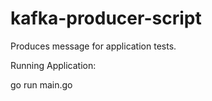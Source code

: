 # kafka-producer-script
Produces message for application tests.


Running Application:

go run main.go
